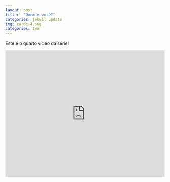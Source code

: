 ```yaml
---
layout: post
title:  "Quem é você?"
categories: jekyll update
img: cards-4.png
categories: two
---
```


Este é o quarto vídeo da série! 

<div class='embed-container'>
<iframe style="width: 100% !important; height: 400px"  src="https://www.youtube.com/embed/LoIfP_IPdSk" frameborder="0" allowfullscreen></iframe>
</div>
